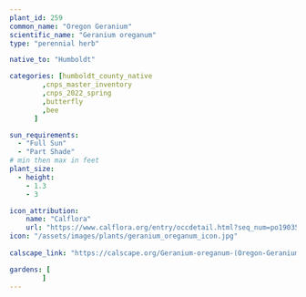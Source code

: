 ```yaml
---
plant_id: 259 
common_name: "Oregon Geranium"
scientific_name: "Geranium oreganum"
type: "perennial herb"

native_to: "Humboldt"

categories: [humboldt_county_native
        ,cnps_master_inventory
        ,cnps_2022_spring
        ,butterfly 
        ,bee
      ]

sun_requirements:
  - "Full Sun"
  - "Part Shade"
# min then max in feet
plant_size:
  - height: 
    - 1.3 
    - 3

icon_attribution: 
    name: "Calflora"
    url: "https://www.calflora.org/entry/occdetail.html?seq_num=po190359"
icon: "/assets/images/plants/geranium_oreganum_icon.jpg"
 
calscape_link: "https://calscape.org/Geranium-oreganum-(Oregon-Geranium)"

gardens: [
        ]
---
```








